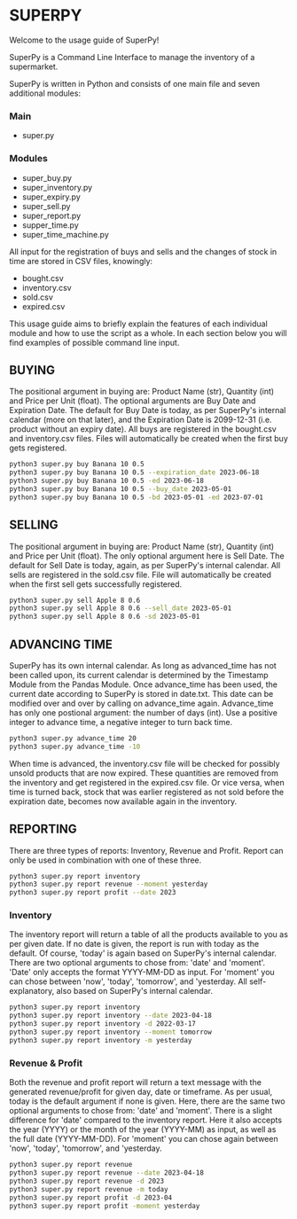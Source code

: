 # SUPERPY

Welcome to the usage guide of SuperPy!

SuperPy is a Command Line Interface to manage the inventory of a supermarket. 

SuperPy is written in Python and consists of one main file and seven additional modules:

### **Main**

- super.py

### **Modules**
- super_buy.py
- super_inventory.py
- super_expiry.py
- super_sell.py
- super_report.py
- supper_time.py
- super_time_machine.py

All input for the registration of buys and sells and the changes of stock in time are stored in CSV files, knowingly:
- bought.csv
- inventory.csv
- sold.csv
- expired.csv

This usage guide aims to briefly explain the features of each individual module and how to use the script as a whole. In each section below you will find examples of possible command line input.

## BUYING

The positional argument in buying are: Product Name (str), Quantity (int) and Price per Unit (float). The optional arguments are Buy Date and Expiration Date. The default for Buy Date is today, as per SuperPy's internal calendar (more on that later), and the Expiration Date is 2099-12-31 (i.e. product without an expiry date). All buys are registered in the bought.csv and inventory.csv files. Files will automatically be created when the first buy gets registered.

```zsh
python3 super.py buy Banana 10 0.5
python3 super.py buy Banana 10 0.5 --expiration_date 2023-06-18
python3 super.py buy Banana 10 0.5 -ed 2023-06-18
python3 super.py buy Banana 10 0.5 --buy_date 2023-05-01
python3 super.py buy Banana 10 0.5 -bd 2023-05-01 -ed 2023-07-01
```

## SELLING

The positional argument in buying are: Product Name (str), Quantity (int) and Price per Unit (float). The only optional argument here is Sell Date. The default for Sell Date is today, again, as per SuperPy's internal calendar. All sells are registered in the sold.csv file. File will automatically be created when the first sell gets successfully registered.

```zsh
python3 super.py sell Apple 8 0.6
python3 super.py sell Apple 8 0.6 --sell_date 2023-05-01
python3 super.py sell Apple 8 0.6 -sd 2023-05-01
```

## ADVANCING TIME

SuperPy has its own internal calendar. As long as advanced_time has not been called upon, its current calendar is determined by the Timestamp Module from the Pandas Module. Once advance_time has been used, the current date according to SuperPy is stored in date.txt. This date can be modified over and over by calling on advance_time again. Advance_time has only one postional argument: the number of days (int).  Use a positive integer to advance time, a negative integer to turn back time.

```zsh
python3 super.py advance_time 20
python3 super.py advance_time -10
```

When time is advanced, the inventory.csv file will be checked for possibly unsold products that are now expired. These quantities are removed from the inventory and get registered in the expired.csv file. Or vice versa, when time is turned back, stock that was earlier registered as not sold before the expiration date, becomes now available again in the inventory.

## REPORTING

There are three types of reports: Inventory, Revenue and Profit. Report can only be used in combination with one of these three.

```zsh
python3 super.py report inventory
python3 super.py report revenue --moment yesterday
python3 super.py report profit --date 2023
```

### Inventory
The inventory report will return a table of all the products available to you as per given date. If no date is given, the report is run with today as the default. Of course, 'today' is again based on SuperPy's internal calendar. There are two optional arguments to chose from: 'date' and 'moment'. 'Date' only accepts the format YYYY-MM-DD as input. For 'moment' you can chose between 'now', 'today', 'tomorrow', and 'yesterday. All self-explanatory, also based on SuperPy's internal calendar.

```zsh
python3 super.py report inventory
python3 super.py report inventory --date 2023-04-18
python3 super.py report inventory -d 2022-03-17
python3 super.py report inventory --moment tomorrow
python3 super.py report inventory -m yesterday
```

### Revenue & Profit
Both the revenue and profit report will return a text message with the generated revenue/profit for given day, date or timeframe. As per usual, today is the default argument if none is given. Here, there are the same two optional arguments to chose from: 'date' and 'moment'. There is a slight difference for 'date' compared to the inventory report. Here it also accepts the year (YYYY) or the month of the year (YYYY-MM) as input, as well as the full date (YYYY-MM-DD). For 'moment' you can chose again between 'now', 'today', 'tomorrow', and 'yesterday.

```zsh
python3 super.py report revenue
python3 super.py report revenue --date 2023-04-18
python3 super.py report revenue -d 2023
python3 super.py report revenue -m today
python3 super.py report profit -d 2023-04
python3 super.py report profit -moment yesterday
```
